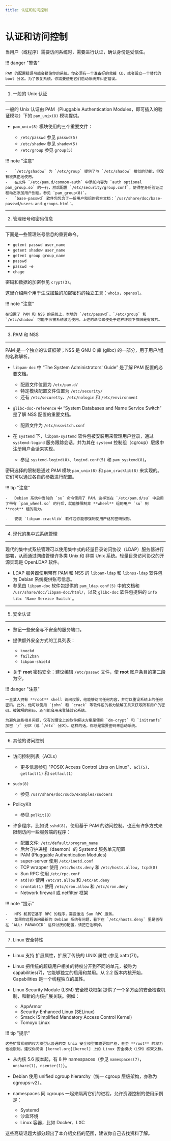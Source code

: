 ```yaml
---
title: 认证和访问控制
---
```


认证和访问控制
==============

当用户（或程序）需要访问系统时，需要进行认证，确认身份是受信任。

!!! danger "警告"

    PAM 的配置错误可能会锁住你的系统。你必须有一个准备好的救援 CD，或者设立一个替代的 boot 分区。为了恢复系统，你需要使用它们启动系统并纠正错误。

---

1. 一般的 Unix 认证
-------------------

一般的 Unix 认证由 PAM（Pluggable Authentication Modules，即可插入的验证模块）下的 `pam_unix(8)` 模块提供。

-   `pam_unix(8)` 模块使用的三个重要文件：

    -   `/etc/passwd` 参见 `passwd(5)`
    -   `/etc/shadow` 参见 `shadow(5)`
    -   `/etc/group` 参见 `group(5)`

!!! note "注意"

    -   `/etc/gshadow` 为 `/etc/group` 提供了与 `/etc/shadow` 相似的功能，但没有被真正地使用。
    -   在文件 `/etc/pam.d/common-auth` 中添加内容为 `auth optional pam_group.so` 的一行，然后配置 `/etc/security/group.conf`，使得在身份验证过程动态添加用户到组。参见 `pam_group(8)`。
    -   `base-passwd` 软件包包含了一份用户和组的官方文档：`/usr/share/doc/base-passwd/users-and-groups.html`。

---

2. 管理账号和密码信息
---------------------

下面是一些管理账号信息的重要命令。

-   `getent passwd user_name`
-   `getent shadow user_name`
-   `getent group group_name`
-   `passwd`
-   `passwd -e`
-   `chage`

密码和数据的加密参见 `crypt(3)`。

这里介绍两个用于生成加盐的加密密码的独立工具：`whois`，`openssl`。

!!! note "注意"

    在设置了 PAM 和 NSS 的系统上，本地的 `/etc/passwd`、`/etc/group` 和 `/etc/shadow` 可能不会被系统激活使用。上述的命令即使处于这种环境下依旧是有效的。

---

3. PAM 和 NSS
-------------

PAM 是一个独立的认证框架；NSS 是 GNU C 库 (glibc) 的一部分，用于用户/组的名称解析。

-   `libpam-doc` 中 “The System Administrators' Guide” 是了解 PAM 配置的必要文档。

    -   配置文件位置为 `/etc/pam.d/`
    -   特定模块配置文件位置为 `/etc/security/`
    -   还有 `/etc/securetty`、`/etc/nologin` 和 `/etc/environment`

-   `glibc-doc-reference` 中 “System Databases and Name Service Switch” 是了解 NSS 配置的重要文档。

    -   配置文件为 `/etc/nsswitch.conf`

-   在 `systemd` 下，`libpam-systemd` 软件包被安装用来管理用户登录，通过 `systemd-logind` 服务跟踪会话，并为其在 `systemd` 控制组（cgroup）层级中注册用户会话来实现。

    -   参见 `systemd-logind(8)`、`logind.conf(5)` 和 `pam_systemd(8)`。

密码选择的限制是通过 PAM 模块 `pam_unix(8)` 和 `pam_cracklib(8)` 来实现的。它们可以通过各自的参数进行配置。

!!! tip "注意"

    -   Debian 系统中当前的 `su` 命令使用了 PAM，这样当在 `/etc/pam.d/su` 中启用了带有 `pam_wheel.so` 的行后，就能够限制非 **wheel** 组的用户 `su` 到 **root** 组的能力。

    -   安装 `libpam-cracklib` 软件包你能够强制使用严格的密码规则。

---

4. 现代的集中式系统管理
-----------------------

现代的集中式系统管理可以使用集中式的轻量目录访问协议（LDAP）服务器进行部署，从而通过网络管理许多类 Unix 和 非类 Unix 系统。轻量目录访问协议的开源实现是 OpenLDAP 软件。

-   LDAP 服务器使用带有 PAM 和 NSS 的 `libpam-ldap` 和 `libnss-ldap` 软件包为 Debian 系统提供账号信息。
-   参见由 `libpam-doc` 软件包提供的 `pam_ldap.conf(5)` 中的文档和 `/usr/share/doc/libpam-doc/html/`，以及 `glibc-doc` 软件包提供的 `info libc 'Name Service Switch'`。

---

5. 安全认证
-----------

-   熟记一些安全与不安全的服务端口。
-   提供额外安全方式的工具列表：

    -   `knockd`
    -   `fail2ban`
    -   `libpam-shield`

-   关于 **root** 密码安全：建议编辑 `/etc/passwd` 文件，使 **root** 账户条目的第二段为空。

!!! danger "注意"

    一旦某人拥有 **root** shell 访问权限，他能够访问任何内容，并可以重设系统上的任何密码。此外，他可以使用 `john` 和 `crack` 等软件包的暴力破解工具来获取所有用户的密码。被破解的密码，还可能会用来登陆其它系统。
    
    为避免这些相关问题，仅有的理论上的软件解决方案是使用 `dm-crypt` 和 `initramfs` 加密 `/` 分区（或 `/etc` 分区）。这样的话，你总是需要密码来启动系统。

---

6. 其他的访问控制
-----------------

-   访问控制列表（ACLs）
    
    -   更多信息参见 "POSIX Access Control Lists on Linux"、`acl(5)`、`getfacl(1)` 和 `setfacl(1)`
    
-   `sudo(8)`
    
    -   参见 `/usr/share/doc/sudo/examples/sudoers`
    
-   PolicyKit
    
    -   参见 `polkit(8)`

-   许多程序，比如说 `sshd(8)`，使用基于 PAM 的访问控制。也还有许多方式来限制访问一些服务端的程序：

    -   配置文件: `/etc/default/program_name`
    -   后台守护进程（daemon）的 Systemd 服务单元配置
    -   PAM (Pluggable Authentication Modules)
    -   super-server 使用 `/etc/inetd.conf`
    -   TCP wrapper 使用 `/etc/hosts.deny` 和 `/etc/hosts.allow`，`tcpd(8)`
    -   Sun RPC 使用 `/etc/rpc.conf`
    -   `atd(8)` 使用 `/etc/at.allow` 和 `/etc/at.deny`
    -   `crontab(1)` 使用 `/etc/cron.allow` 和 `/etc/cron.deny`
    -   Network firewall 或 netfilter 框架

!!! note "提示"

    -   NFS 和其它基于 RPC 的程序，需要激活 Sun RPC 服务。
    -   如果你远程访问最新的 Debian 系统有问题，看下在 `/etc/hosts.deny` 里是否存在 `ALL: PARANOID` 这样讨厌的配置，请把它注释掉。

---

7. Linux 安全特性
-----------------

-   Linux 支持 扩展属性，扩展了传统的 UNIX 属性 (参见 xattr(7))。
-   Linux 把传统的超级用户相关的特权分开到不同的单元，被称为 capabilities(7)，它能够独立的启用和禁用。从 2.2 版本内核开始，Capabilities 是一个线程独立的属性。
-   Linux Security Module (LSM) 安全模块框架 提供了一个多方面的安全检查机制，和新的内核扩展关联。例如：

    -   AppArmor
    -   Security-Enhanced Linux (SELinux)
    -   Smack (Simplified Mandatory Access Control Kernel)
    -   Tomoyo Linux

!!! tip "提示"

    这些扩展紧缩的权力模型比普通的类 Unix 安全模型策略更加严格，甚至 **root** 的权力也被限制。建议你阅读 [kernel.org][kernel] 上的 Linux 安全模块（LSM）框架文档。

-   从内核 5.6 版本起，有 8 种 namespaces（参见 `namespaces(7)`，`unshare(1)`，`nsenter(1)`）。
-   Debian 使用 unified cgroup hierarchy（统一 cgroup 层级架构，亦称为 cgroups-v2）。
-   namespaces 同 cgroups 一起来隔离它们的进程，允许资源控制的使用示例是：

    -   Systemd
    -   沙盒环境
    -   Linux 容器，比如 Docker、LXC

这些高级话题大部分超出了本介绍文档的范围，建议你自己去找资料了解。

  [kernel]: https://kernel.org/

